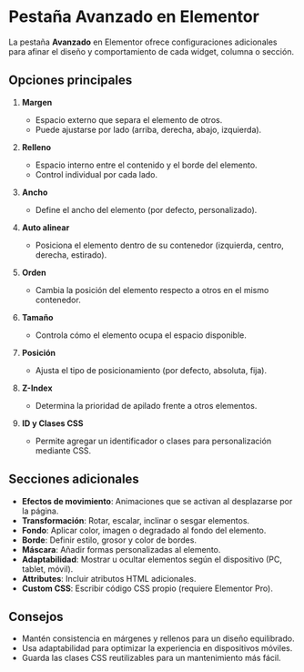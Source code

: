 # Pestaña Avanzado en Elementor

La pestaña **Avanzado** en Elementor ofrece configuraciones adicionales para afinar el diseño y comportamiento de cada widget, columna o sección.

## Opciones principales

1. **Margen**
   * Espacio externo que separa el elemento de otros.
   * Puede ajustarse por lado (arriba, derecha, abajo, izquierda).

2. **Relleno**
   * Espacio interno entre el contenido y el borde del elemento.
   * Control individual por cada lado.

3. **Ancho**
   * Define el ancho del elemento (por defecto, personalizado).

4. **Auto alinear**
   * Posiciona el elemento dentro de su contenedor (izquierda, centro, derecha, estirado).

5. **Orden**
   * Cambia la posición del elemento respecto a otros en el mismo contenedor.

6. **Tamaño**
   * Controla cómo el elemento ocupa el espacio disponible.

7. **Posición**
   * Ajusta el tipo de posicionamiento (por defecto, absoluta, fija).

8. **Z-Index**
   * Determina la prioridad de apilado frente a otros elementos.

9. **ID y Clases CSS**
   * Permite agregar un identificador o clases para personalización mediante CSS.

## Secciones adicionales

- **Efectos de movimiento**: Animaciones que se activan al desplazarse por la página.
- **Transformación**: Rotar, escalar, inclinar o sesgar elementos.
- **Fondo**: Aplicar color, imagen o degradado al fondo del elemento.
- **Borde**: Definir estilo, grosor y color de bordes.
- **Máscara**: Añadir formas personalizadas al elemento.
- **Adaptabilidad**: Mostrar u ocultar elementos según el dispositivo (PC, tablet, móvil).
- **Attributes**: Incluir atributos HTML adicionales.
- **Custom CSS**: Escribir código CSS propio (requiere Elementor Pro).

## Consejos

- Mantén consistencia en márgenes y rellenos para un diseño equilibrado.
- Usa adaptabilidad para optimizar la experiencia en dispositivos móviles.
- Guarda las clases CSS reutilizables para un mantenimiento más fácil.

